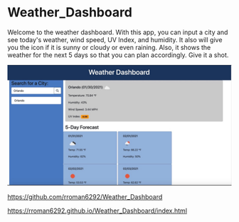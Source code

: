 # Weather_Dashboard

Welcome to the weather dashboard. With this app, you can input a city and see today's weather, wind speed, UV Index, and humidity. It also will give you the icon if it is sunny or cloudy or even raining. Also, it shows the weather for the next 5 days so that you can plan accordingly. Give it a shot.


![](screenshot.jpeg)



<https://github.com/rroman6292/Weather_Dashboard>


<https://rroman6292.github.io/Weather_Dashboard/index.html>
